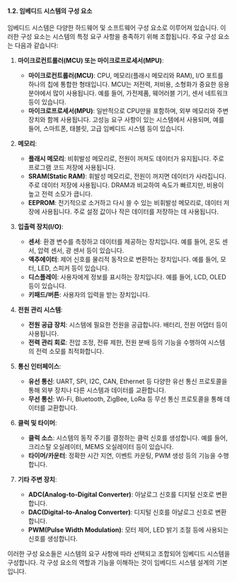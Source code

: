#### 1.2. 임베디드 시스템의 구성 요소

임베디드 시스템은 다양한 하드웨어 및 소프트웨어 구성 요소로 이루어져 있습니다. 이러한 구성 요소는 시스템의 특정 요구 사항을 충족하기 위해 조합됩니다. 주요 구성 요소는 다음과 같습니다:

1. **마이크로컨트롤러(MCU) 또는 마이크로프로세서(MPU)**:
   - **마이크로컨트롤러(MCU)**: CPU, 메모리(플래시 메모리와 RAM), I/O 포트를 하나의 칩에 통합한 형태입니다. MCU는 저전력, 저비용, 소형화가 중요한 응용 분야에서 많이 사용됩니다. 예를 들어, 가전제품, 웨어러블 기기, 센서 네트워크 등이 있습니다.
   - **마이크로프로세서(MPU)**: 일반적으로 CPU만을 포함하며, 외부 메모리와 주변 장치와 함께 사용됩니다. 고성능 요구 사항이 있는 시스템에서 사용되며, 예를 들어, 스마트폰, 태블릿, 고급 임베디드 시스템 등이 있습니다.

2. **메모리**:
   - **플래시 메모리**: 비휘발성 메모리로, 전원이 꺼져도 데이터가 유지됩니다. 주로 프로그램 코드 저장에 사용됩니다.
   - **SRAM(Static RAM)**: 휘발성 메모리로, 전원이 꺼지면 데이터가 사라집니다. 주로 데이터 저장에 사용됩니다. DRAM과 비교하여 속도가 빠르지만, 비용이 높고 전력 소모가 큽니다.
   - **EEPROM**: 전기적으로 소거하고 다시 쓸 수 있는 비휘발성 메모리로, 데이터 저장에 사용됩니다. 주로 설정 값이나 작은 데이터를 저장하는 데 사용됩니다.

3. **입출력 장치(I/O)**:
   - **센서**: 환경 변수를 측정하고 데이터를 제공하는 장치입니다. 예를 들어, 온도 센서, 압력 센서, 광 센서 등이 있습니다.
   - **액추에이터**: 제어 신호를 물리적 동작으로 변환하는 장치입니다. 예를 들어, 모터, LED, 스피커 등이 있습니다.
   - **디스플레이**: 사용자에게 정보를 표시하는 장치입니다. 예를 들어, LCD, OLED 등이 있습니다.
   - **키패드/버튼**: 사용자의 입력을 받는 장치입니다.

4. **전원 관리 시스템**:
   - **전원 공급 장치**: 시스템에 필요한 전원을 공급합니다. 배터리, 전원 어댑터 등이 사용됩니다.
   - **전력 관리 회로**: 전압 조정, 전류 제한, 전원 분배 등의 기능을 수행하여 시스템의 전력 소모를 최적화합니다.

5. **통신 인터페이스**:
   - **유선 통신**: UART, SPI, I2C, CAN, Ethernet 등 다양한 유선 통신 프로토콜을 통해 외부 장치나 다른 시스템과 데이터를 교환합니다.
   - **무선 통신**: Wi-Fi, Bluetooth, ZigBee, LoRa 등 무선 통신 프로토콜을 통해 데이터를 교환합니다.

6. **클럭 및 타이머**:
   - **클럭 소스**: 시스템의 동작 주기를 결정하는 클럭 신호를 생성합니다. 예를 들어, 크리스탈 오실레이터, MEMS 오실레이터 등이 있습니다.
   - **타이머/카운터**: 정확한 시간 지연, 이벤트 카운팅, PWM 생성 등의 기능을 수행합니다.

7. **기타 주변 장치**:
   - **ADC(Analog-to-Digital Converter)**: 아날로그 신호를 디지털 신호로 변환합니다.
   - **DAC(Digital-to-Analog Converter)**: 디지털 신호를 아날로그 신호로 변환합니다.
   - **PWM(Pulse Width Modulation)**: 모터 제어, LED 밝기 조절 등에 사용되는 신호를 생성합니다.

이러한 구성 요소들은 시스템의 요구 사항에 따라 선택되고 조합되어 임베디드 시스템을 구성합니다. 각 구성 요소의 역할과 기능을 이해하는 것이 임베디드 시스템 설계의 기본입니다.
